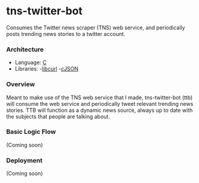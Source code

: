 # tns-twitter-bot
Consumes the Twitter news scraper (TNS) web service, and periodically posts trending news stories to a twitter account.

### Architecture
- Language: [C](http://www.cprogramming.com/)
- Libraries:
    -[libcurl](https://curl.haxx.se/libcurl/c/)
    -[cJSON](https://github.com/DaveGamble/cJSON)
    
### Overview
Meant to make use of the TNS web service that I made, tns-twitter-bot (ttb) will consume the web service and periodically tweet relevant trending news stories. TTB will function as a dynamic news source, always up to date with the subjects that people are talking about.

### Basic Logic Flow
(Coming soon)

### Deployment
(Coming soon)
